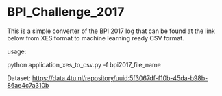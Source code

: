 # BPI_Challenge_2017

This is a simple converter of the BPI 2017 log that can be found at the link below from XES format to machine learning ready CSV format. 

usage:

python application_xes_to_csv.py -f bpi2017_file_name


Dataset:
https://data.4tu.nl/repository/uuid:5f3067df-f10b-45da-b98b-86ae4c7a310b
